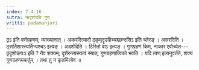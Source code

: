 ```yaml
---
index: 7.4.16
sutra: ऋदृशोऽङि गुणः
vritti: padamanjari
---
```


 ठृऽ इति वर्णग्रहणम्; व्याख्यानात् । अकरदित्यादौ ठ्कृमृदॄउहिभ्यश्च्छन्दसिऽ इति च्लेरङ् । असरदिति । ठ्सर्तिशास्त्यर्तिभ्यश्चऽ इत्यङ् । अदर्शदिति । ठिरितो वाऽ इत्यङ् । गुणग्रहणं किम्, नाकार एवोच्येत---ठृदृशोङ्यःऽ इति ? नैव शक्यम्; दृशेरन्त्यस्यत्वं स्यात्, गुणग्रहणात्विको भवति । यदि त्वण् इत्यनुवर्तते, शक्यं गुणग्रहणमकर्तुम् । तथा तु न कृतमित्येव ॥